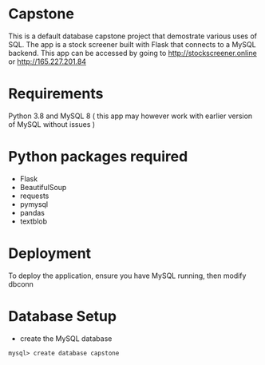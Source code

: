 # Capstone
This is a default database capstone project that demostrate various uses of SQL. The app is a stock screener built with Flask that connects to a MySQL backend. This app can be accessed by going to http://stockscreener.online or http://165.227.201.84

# Requirements
Python 3.8 and MySQL 8 ( this app may however work with earlier version of MySQL without issues )

# Python packages required
- Flask
- BeautifulSoup
- requests
- pymysql 
- pandas
- textblob 

# Deployment
To deploy the application, ensure you have MySQL running, then modify dbconn


# Database Setup
- create the MySQL database

```
mysql> create database capstone
